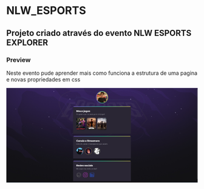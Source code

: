 # NLW_ESPORTS

<h2>Projeto criado através do evento NLW ESPORTS EXPLORER</h2>
<h3>Preview</h3>
<p>Neste evento pude aprender mais como funciona a estrutura de uma pagina e novas propriedades em css</p>

<img src="/assets/preview.png">


